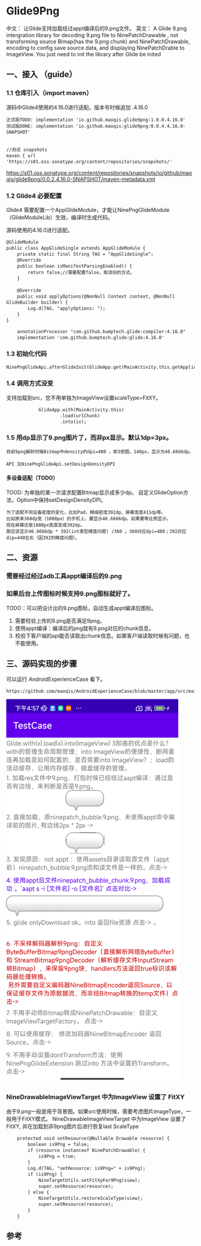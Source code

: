 # Glide9Png

中文： 让Glide支持加载经过appt编译后的9.png文件。
英文：
A Glide 9.png intergration library for decoding 9.png file to NinePatchDrawable , not transforming
source Bimap(has the 9.png chunk) and NinePatchDrawable, encoding to config save source data, and
displaying NinePatchDrable to ImageView. You just need to init the library after Glide be inited

## 一、接入 （guide）

### 1.1 仓库引入（import maven）

源码中Glide4使用的4.16.0进行适配。版本号时候追加 .4.16.0

````
正式版TODO: implementation 'io.github.maoqis.glide9png:1.0.0.4.16.0'
测试版DONE: implementation 'io.github.maoqis:glide9png:0.0.4.4.16.0-SNAPSHOT'
````

```

//测试 snapshots
maven { url 'https://s01.oss.sonatype.org/content/repositories/snapshots/' 

```

https://s01.oss.sonatype.org/content/repositories/snapshots/io/github/maoqis/glide9png/0.0.2.4.16.0-SNAPSHOT/maven-metadata.xml

### 1.2 Glide4 必要配置

Glide4 需要配置一个AppGlideModule，才能让NinePngGlideModule（GlideModuleLib）生效，编译时生成代码。

源码使用的4.16.0进行适配。

```
@GlideModule
public class AppGlideSingle extends AppGlideModule {
    private static final String TAG = "AppGlideSingle";
    @Override
    public boolean isManifestParsingEnabled() {
        return false;//需要配置false，取消旧的方式。
    }

    @Override
    public void applyOptions(@NonNull Context context, @NonNull GlideBuilder builder) {
        Log.d(TAG, "applyOptions: ");
    }
}
```

``` 所在moudle需要引入编译器
    annotationProcessor "com.github.bumptech.glide:compiler:4.16.0"
    implementation 'com.github.bumptech.glide:glide:4.16.0'
```

### 1.3 初始化代码

````
NinePngGlideApi.afterGlideInit(GlideApp.get(MainActivity.this.getApplicationContext()));
````

### 1.4 调用方式没变

支持加载到src，您不用单独为ImageView设置scaleType=FitXY。

```
            GlideApp.with(MainActivity.this)
                    .load(urlChunk)
                    .into(iv);
```

### 1.5 用dp显示了9.png图片了，而非px显示。默认1dp=3px。

```
目前9png解析时候Bitmap中density的dpi=480 ，即3倍图。140px，显示为46.6666dp。

API 见NinePngGlideApi.setDesignDensityDPI
```

#### 多设备适配（TODO）

TOOD: 为单独的某一次请求配置Bitmap显示成多少dp。
自定义GlideOption方法，Option中保持setDesignDensityDPI。

```
为了适配不同设备密度的变化，比如Pad，精细密度392dp、屏幕宽度411dp等。
比如原来360dp宽（1080px）的手机上，要显示46.6666dp。如果要等比例显示。
现在屏幕还是1080px宽度变成392dp。
那应该显示46.6666dp * 392(int类型精度问题) /360 。360对应dpi=480；392对应dip=440左右（因392的精度问题）。
```

## 二、资源

### 需要经过经过adb工具appt编译后的9.png

### 如果后台上传图标时候支持9.png图标就好了。

TODO：可以把设计出的9.png图标，自动生成appt编译后图标。

1. 需要校验上传的9.png是否满足9png。
2. 使用appt编译：编译后的png就有9.png对应的chunk信息。
3. 校验下客户端的api能否读取出chunk信息。如果客户端读取时候有问题，也不能使用。

## 三、源码实现的步骤

可以运行 AndroidExperienceCase 看下。

```GlideNinePngFragment
https://github.com/maoqis/AndroidExperienceCase/blob/master/app/src/main/java/com/maoqis/testcase/feature/GlideNinePngFragment.java
```

![image](https://raw.githubusercontent.com/maoqis/AndroidExperienceCase/master/images/temp.png)

### NineDrawableImageViewTarget 中为ImageView 设置了 FitXY

由于9.png一般是用于背景图。如果src使用时候，需要考虑图片imageType，一般用于FitXY模式。
NineDrawableImageViewTarget 中为ImageView 设置了 FitXY, 并在加载到非9png图片后进行恢复last ScaleType

```agsl
    protected void setResource(@Nullable Drawable resource) {
        boolean is9Png = false;
        if (resource instanceof NinePatchDrawable) {
            is9Png = true;
        }
        Log.d(TAG, "setResource: is9Png=" + is9Png);
        if (is9Png) {
            NineTargetUtils.setFitXyFor9Png(view);
            super.setResource(resource);
        } else {
            NineTargetUtils.restoreScaleType(view);
            super.setResource(resource);
        }
    }
```

## 参考




